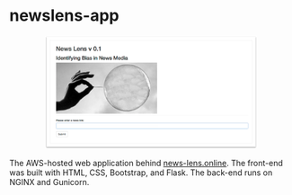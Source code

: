 # newslens-app

<p align="center"><img src="https://github.com/pkipsy/news-lens/blob/master/docs/images/newslens.png?raw=true" width=75%></p>

The AWS-hosted web application behind [news-lens.online](http://news-lens.online/). The front-end was built with HTML, CSS, Bootstrap, and Flask. The back-end runs on NGINX and Gunicorn.
